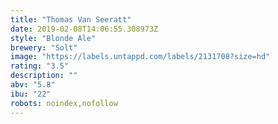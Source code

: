 ```yaml
---
title: "Thomas Van Seeratt"
date: 2019-02-08T14:06:55.308973Z
style: "Blonde Ale"
brewery: "Solt"
image: "https://labels.untappd.com/labels/2131708?size=hd"
rating: "3.5"
description: ""
abv: "5.8"
ibu: "22"
robots: noindex,nofollow
---
```

